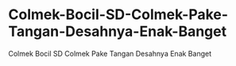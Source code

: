 # Colmek-Bocil-SD-Colmek-Pake-Tangan-Desahnya-Enak-Banget
Colmek Bocil SD Colmek Pake Tangan Desahnya Enak Banget

